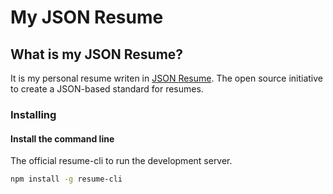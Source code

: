 # My JSON Resume

## What is my JSON Resume?

It is my personal resume writen in [JSON Resume](https://jsonresume.org/). The open source initiative to create a JSON-based standard for resumes.

### Installing

#### Install the command line

The official resume-cli to run the development server.

```bash 
npm install -g resume-cli
```

